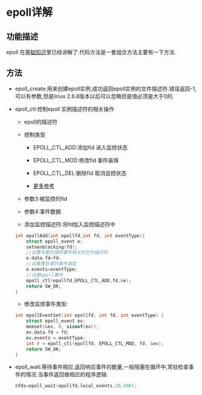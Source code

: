 # epoll详解

## 功能描述

epoll 在[基础知识](../append/F3_基础知识.md)里已经讲解了.代码方法是一套组合方法主要有一下方法.

## 方法

* epoll_create:用来创建epoll实例,成功返回epoll实例的文件描述符.错误返回-1,可以有参数,但是linux 2.6.8版本以后可以忽略但是值必须是大于0的.

* epoll_ctl:控制epoll 实例描述符的相关操作

    * epoll的描述符

    * 控制类型

        * EPOLL_CTL_ADD:添加fid 进入监控状态

        * EPOLL_CTL_MOD:修改fid 事件装填

        * EPOLL_CTL_DEL:删除fid 取消监控状态

        * [更多参考](http://man7.org/linux/man-pages/man2/epoll_ctl.2.html)

    * 参数3:被监控的fid

    * 参数4:事件数据

    * 添加监控描述符:将fd加入监控描述符中

    ```c
    int epollAdd(int epollfd,int fd, int eventType){
        struct epoll_event e;
        setnonblocking(fd);
        //设置与要处理的事件相关的文件描述符
        e.data.fd=fd;
        //设置要处理的事件类型
        e.events=eventType;
        //注册epoll事件
        epoll_ctl(epollfd,EPOLL_CTL_ADD,fd,&e);
        return SW_OK;
    }
    ```

    * 修改监控事件类型:

    ```c
    int epollEventSet(int epollfd, int fd, int eventType) {
        struct epoll_event ev;
        memset(&ev, 0, sizeof(ev));
        ev.data.fd = fd;
        ev.events = eventType;
        int r = epoll_ctl(epollfd, EPOLL_CTL_MOD, fd, &ev);
        return SW_OK;
    }
    ```

* epoll_wait:等待事件相应,返回响应事件的数量,一般阻塞在循环中,常驻检查事件的情况.当事件返回做相应的程序逻辑.

    ```c
    nfds=epoll_wait(epollfd,local_events,20,500);
    ```
